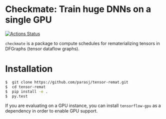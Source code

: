 # Checkmate: Train huge DNNs on a single GPU
[![Actions Status](https://github.com/parasj/tensor-remat/workflows/Python%20package%20testsuite%20(remat)/badge.svg)](https://github.com/parasj/tensor-remat/actions)

`checkmate` is a package to compute schedules for rematerializing tensors in DFGraphs (tensor dataflow graphs).

# Installation
```bash
$  git clone https://github.com/parasj/tensor-remat.git
$  cd tensor-remat
$  pip install -e .
$  py.test
```

If you are evaluating on a GPU instance, you can install `tensorflow-gpu` as a dependency in order to enable GPU support.

<!--
# Project structure
```
.
├── experiments                stores one-off plotting scripts for paper
├── remat                      main python package
│   ├── core
│   │   ├── graph.py           DFGraph data structure
│   │   ├── schedule.py        Schedule defition of concrete evaluation order
│   │   ├── solvers            Package containing solver implementations
│   │   └── utils 
│   └── tensorflow2            Tensorflow 2.0 integration (extraction and execution)
└── tests
```
-->
